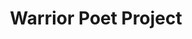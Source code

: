 ---
title:         "Warrior Poet Project"
description:   "The Warrior Poet Project Podcast is not about the creator Aubrey Marcus, but rather about an idea. The idea of bringing balance back into a world that is increasingly polarized, and a sense of tribe back to a people growing increasingly solipsistic. True to the concept this channel blends humor with gravity and levity with depth, as we explore the realms of the mind, psychedelics, athletics, MMA and Sexuality. Buckle up and enjoy the ride! Be sure to check out host Aubrey Marcus on the Joe Rogan Experience Podcast and follow him on twitter @WarriorPoetUS."
url-thumbnail: "http://static.libsyn.com/p/assets/b/8/7/b/b87ba20e5be6d634/aub-2.png"
url-rss:       "http://warriorpoet.libsyn.com/rss"
url-web:       "http://www.warriorpoet.us/"
url-itunes:    "https://itunes.apple.com/us/podcast/warrior-poet-project/id521945322?mt=2&uo=4"
---